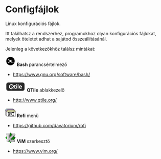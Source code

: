 # Configfájlok
Linux konfigurációs fájlok. 

Itt találhatsz a rendszerhez, programokhoz olyan konfigurációs fájlokat, melyek öteletet adhat a sajátod összeállításánál.

Jelenleg a következőkhöz találsz mintákat:

<img src="./bash/img/bash.png" width="32" height="32" title="GNU Bash"/> **Bash** parancsértelmező
 - https://www.gnu.org/software/bash/

<img src="./qtile/img/qtilelogo.png" width="auto" height="32" title="QTile"/> **QTile** ablakkezelő
 - http://www.qtile.org/

<img src="./rofi/img/rofilogo.png" width="32" height="32" title="Rofi menu"/> **Rofi** menü
 - https://github.com/davatorium/rofi

<img src="./vim/img/vimlogo.png" width="32" height="32" title="ViM editor"/> **ViM** szerkesztő
 - https://www.vim.org/

